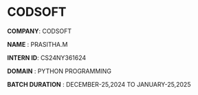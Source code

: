 # CODSOFT

**COMPANY**: CODSOFT

**NAME** : PRASITHA.M

**INTERN ID**: CS24NY361624

**DOMAIN** : PYTHON PROGRAMMING

**BATCH DURATION** : DECEMBER-25,2024 TO JANUARY-25,2025
